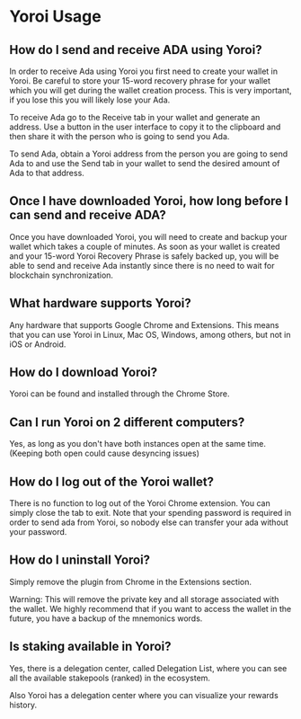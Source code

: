 # Yoroi Usage

## How do I send and receive ADA using Yoroi?

In order to receive Ada using Yoroi you first need to create your wallet in Yoroi. Be careful to store your 15-word recovery phrase for your wallet which you will get during the wallet creation process. This is very important, if you lose this you will likely lose your Ada.

To receive Ada go to the Receive tab in your wallet and generate an address. Use a button in the user interface to copy it to the clipboard and then share it with the person who is going to send you Ada.

To send Ada, obtain a Yoroi address from the person you are going to send Ada to and use the Send tab in your wallet to send the desired amount of Ada to that address.

## Once I have downloaded Yoroi, how long before I can send and receive ADA?

Once you have downloaded Yoroi, you will need to create and backup your wallet which takes a couple of minutes. As soon as your wallet is created and your 15-word Yoroi Recovery Phrase is safely backed up, you will be able to send and receive Ada instantly since there is no need to wait for blockchain synchronization.

## What hardware supports Yoroi?

Any hardware that supports Google Chrome and Extensions. This means that you can use Yoroi in Linux, Mac OS, Windows, among others, but not in iOS or Android.

## How do I download Yoroi?

Yoroi can be found and installed through the Chrome Store.

## Can I run Yoroi on 2 different computers?
Yes, as long as you don't have both instances open at the same time. (Keeping both open could cause desyncing issues)

## How do I log out of the Yoroi wallet?

There is no function to log out of the Yoroi Chrome extension. You can simply close the tab to exit. Note that your spending password is required in order to send ada from Yoroi, so nobody else can transfer your ada without your password.

## How do I uninstall Yoroi?

Simply remove the plugin from Chrome in the Extensions section. 

Warning: This will remove the private key and all storage associated with the wallet. We highly recommend that if you want to access the wallet in the future, you have a backup of the mnemonics words.

## Is staking available in Yoroi?

Yes, there is a delegation center, called Delegation List, where you can see all the available stakepools (ranked) in the ecosystem.

Also Yoroi has a delegation center where you can visualize your rewards history.


